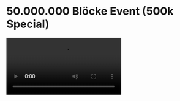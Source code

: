 <primary-label ref="event-held"/>
<secondary-label ref="500k-block-event-mc-version"/>
<secondary-label ref="500k-block-event-date"/>

# 50.000.000 Blöcke Event (500k Special)

<video src="https://www.youtube.com/watch?v=RnIOyeooSWU"/>

## Über das Event {id="general-info"}

Dieses Event feiert das Erreichen von **500.000 Abonnenten auf YouTube und Twitch**. \
Ziel des Events ist es, gemeinsam mit der Community **50 Millionen Blöcke** abzubauen!

Alle Spieler treten gleichzeitig an, um so viele Blöcke wie möglich abzubauen.
Dabei können die Spieler verschiedene Meilensteine erreichen und **Special Powerups** freischalten.
Wer viele Blöcke abbaut, erhält nicht nur **epische Belohnungen**, sondern kann sich auch einen **speziellen Rang** verdienen,
der exklusiv für die fleißigsten Spieler reserviert ist!

Wie schnell werden wir es gemeinsam schaffen, dieses Ziel zu erreichen?

## Regeln {id="rules"}

> Bei diesem Event gibt es keine Regeländerungen. \
> Es gelten die allgemeinen Serverregeln, welche ihr [hier](rules.md) einsehen k&ouml;nnt.
>
> **Bitte macht euch vor der Teilnahme mit den Regeln vertraut!**
>
{style="note" title="Es gelten die allgemeinen Serverregeln!"}

## Event-Belohnungen & Extras {id="rewards"}
<tabs>
<tab title="Special Powerups" id="powerups">

Während des Events können spezielle Powerups bei jedem abgebauten Block erscheinen. Diese Powerups umfassen:

| Verstärkung                                 | Wahrscheinlichkeit | Wahrscheinlichkeit (%) |
|---------------------------------------------|--------------------|------------------------|
| Eile II Trank (8 Minuten)                    | 1 / 10.000        | 0,01 %                |
| Haltbarkeit X                               | 1 / 25.000         | 0,004 %                |
| Netheritbarren                              | 1 / 100.000        | 0,001 %               |
| Effizienz VI                                | 1 / 250.000        | 0,0004 %               |
| Eile II (10 Minuten, in deiner Abbauregion) | 1 / 250.000        | 0,0004 %               |
| 500k Spezialrang (3 Monate)                 | 1 / 1.000.000      | 0,0001 %               |


</tab>
<tab title="Meilensteine" id="advancements">

Durch das Abbauen einer bestimmten Anzahl von Blöcken erreicht man Meilensteine, die manchmal mit besonderen Belohnungen verbunden sind.

| Abgebaute Blöcke | Beschreibung                            | Belohnung               |
|------------------|-----------------------------------------|-------------------------|
| Erster Block     | Es wurde auch langsam Zeit!             | 32 Brote                |
| 1.000            | So viel hat meine Oma gestern abgebaut! | 5 Diamanten             |
| 5.000            | Vielleicht bist du damit schneller      | Eile (Trank)            |
| 10.000           | Nur noch 49.990.000 Blöcke!             | 64 Smaragde             |
| 25.000           | +1 Abbaugeschwindigkeit                 | Netherite Upgrade       |
| 50.000           | Damit wird es sehr viel einfacher...    | Unbreakable Book        |
| 100.000          | Dein eigener Minecraft Playbutton       | Unbreakable Book        |
| 250.000          | Viel Speed für viele Leute              | Leuchtfeuer             |
| 500.000          | 500.000 für 500.000!                    | 16 Schulkerschalen      |
| 1.000.000        | Wie hast du es bis hierhin geschafft?!  | Effizienz VI, 500k Rang |
| 2.000.000        | Hierfür gibt’s Respekt. Verdient.	      | Elytra                  |


</tab>
<tab title="Villager Shops" id="villagers">

Eine Stunde nach dem Eventstart sind auf der Spawninsel bei den Koordinaten `0 ~ 0` verschiedene Händler verfügbar, die spezielle Gegenstände anbieten. \
Diese können mit normalen [Smaragden](https://de.minecraft.wiki/w/Smaragd) gekauft werden. \
Welche Gegenstände das sind, müsst ihr selbst herausfinden!

</tab>

<tab title="Punktestand &amp; Highscore" id="highscore">

Auf der rechten Seite befindet sich ein Scoreboard, das den aktuellen Fortschritt und eine Bestenliste anzeigt. \
Es zählen nur Blöcke, die von Spielern selbst abgebaut werden.

/fb toggle
: Das Scoreboard kann mit diesem Befehl angezeigt oder ausgeblendet werden.

</tab>
<tab title="Teleportation" id="teleportation">

Um die Mobilität und den Austausch zwischen den Spielern zu fördern, stehen folgende Befehle während des Events zur Teleportation zur Verfügung:

/tpa &lt;player&gt;
: Schickt dem angegebenen Spieler eine Teleportationsanfrage, um sich zu ihm zu teleportieren.

/spawn
: Teleportiert euch zurück auf die Insel an den Koordinaten `0 ~ 0`.
Dieser Befehl hat einen Cooldown von 5 Minuten.

</tab>
<tab title="VoiceChat" id="voice-chat">

In diesem Event steht euch ein Ingame-VoiceChat zur Verfügung, über den ihr mit anderen Spielern sprechen könnt.

Um den VoiceChat benutzen zu können, müsst ihr euch die SimpleVoiceChat Mod installieren.

Den Download der Mod findet ihr hier: [SimpleVoiceChat](https://modrinth.com/plugin/simple-voice-chat)

</tab>
</tabs>

## Start, Ablauf & Ziel {id="start-goal"}
Start des Events {id="event-start"}
:
- Alle Spieler starten gleichzeitig.
- Ihr könnt dem Event erst beitreten, nachdem CastCrafter den ersten Block offiziell abgebaut hat.
- Alle Spieler werden beim Start auf der ganzen Welt verteilt, damit sie sich nicht gegenseitig blockieren.
- Der Spawn ist eine fliegende Insel bei `0 ~ 0`. Beim Verlassen dieser Insel erhaltet ihr eine einmalige Elytra, die für mehr Mobilität sorgt.
 
Ziel des Events {id="event-goal"}
: 
- Das Hauptziel des Events ist es, gemeinsam **50 Millionen Blöcke** abzubauen!

Weitere Informationen zum Event {id="event-info"}
: 
- Es zählen nur Blöcke, die von Spielern selbst abgebaut werden.
- Abgebaute Blöcke verschwinden aus Performancegründen schneller.
- Spieler behalten das Inventar nach dem Tod.
- PvP ist deaktiviert.
- Die Spielschwierigkeit beträgt `Einfach`.
- Die Welt umfasst eine Größe von `2.500 x 2.500 Blöcken`.
- Das Verhältnis zwischen den Blöcken im Nether und in der Oberwelt beträgt `1:1`.

## Q&A {id="q-a"}

{collapsible="true" default-state="collapsed"}
Wann beginnt das Event? {id="event-date"}
: Das Event beginnt am **24.05.2025** um **10:00 Uhr** und läuft spätestens bis zum **25.05.2025**. \
Dies kommt darauf an, wie schnell die Community das Ziel erreicht.

Welche Version von Minecraft wird benötigt? {id="event-version"}
: Das Event wird in der Version **1.21.4 & 1.21.5** stattfinden.

Was passiert, wenn ich gegen die Regeln verstoße? {id="event-rules"}
: Regelverstöße können zum Ausschluss vom Server führen. Haltet euch an die [Serverregeln](rules.md).

Kann man auch später noch dem Event beitreten? {id="event-join-later"}
: Ja, auch wenn das Event bereits begonnen hat, kannst du jederzeit dem Event beitreten. Wenn allerdings die maximale
Spieleranzahl erreicht ist, kann es sein, dass du dich in die Warteschlange einreihen musst.
